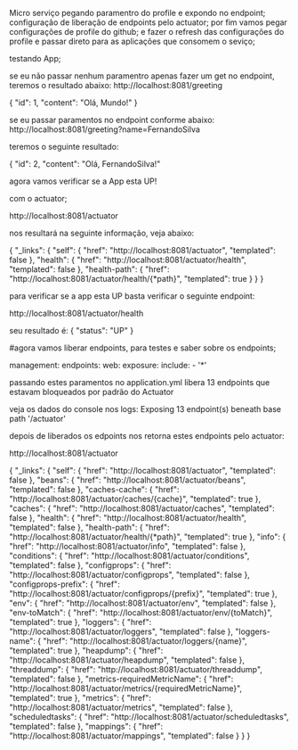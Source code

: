 Micro serviço 
pegando paramentro do profile e expondo no endpoint;
configuração de liberação de endpoints pelo actuator;
por fim vamos pegar configurações de profile do github;
e fazer o refresh das configurações do profile e passar direto para as aplicações que consomem o seviço;

testando App;

se eu não passar nenhum paramentro apenas fazer um get no endpoint, teremos o resultado abaixo:
http://localhost:8081/greeting

{
"id": 1,
"content": "Olá, Mundo!"
}


se eu passar paramentos no endpoint conforme abaixo:
http://localhost:8081/greeting?name=FernandoSilva

teremos o seguinte resultado:

{
"id": 2,
"content": "Olá, FernandoSilva!"


agora vamos verificar se a App esta UP!

com o actuator; 

http://localhost:8081/actuator

nos resultará na seguinte informação, veja abaixo:

{
"_links": {
"self": {
"href": "http://localhost:8081/actuator",
"templated": false
},
"health": {
"href": "http://localhost:8081/actuator/health",
"templated": false
},
"health-path": {
"href": "http://localhost:8081/actuator/health/{*path}",
"templated": true
}
}
}

para verificar se a app esta UP basta verificar o seguinte endpoint:

http://localhost:8081/actuator/health

seu resultado é:
{
"status": "UP"
}

#agora vamos liberar endpoints, para testes e saber sobre os endpoints;


management:
  endpoints:
    web:
      exposure:
        include:
        - '*'
        
        
passando estes paramentos no application.yml libera 13 endpoints que estavam bloqueados por padrão do Actuator

veja os dados do console nos logs: Exposing 13 endpoint(s) beneath base path '/actuator'


depois de liberados os edpoints nos retorna estes endpoints pelo actuator:


http://localhost:8081/actuator


{
"_links": {
"self": {
"href": "http://localhost:8081/actuator",
"templated": false
},
"beans": {
"href": "http://localhost:8081/actuator/beans",
"templated": false
},
"caches-cache": {
"href": "http://localhost:8081/actuator/caches/{cache}",
"templated": true
},
"caches": {
"href": "http://localhost:8081/actuator/caches",
"templated": false
},
"health": {
"href": "http://localhost:8081/actuator/health",
"templated": false
},
"health-path": {
"href": "http://localhost:8081/actuator/health/{*path}",
"templated": true
},
"info": {
"href": "http://localhost:8081/actuator/info",
"templated": false
},
"conditions": {
"href": "http://localhost:8081/actuator/conditions",
"templated": false
},
"configprops": {
"href": "http://localhost:8081/actuator/configprops",
"templated": false
},
"configprops-prefix": {
"href": "http://localhost:8081/actuator/configprops/{prefix}",
"templated": true
},
"env": {
"href": "http://localhost:8081/actuator/env",
"templated": false
},
"env-toMatch": {
"href": "http://localhost:8081/actuator/env/{toMatch}",
"templated": true
},
"loggers": {
"href": "http://localhost:8081/actuator/loggers",
"templated": false
},
"loggers-name": {
"href": "http://localhost:8081/actuator/loggers/{name}",
"templated": true
},
"heapdump": {
"href": "http://localhost:8081/actuator/heapdump",
"templated": false
},
"threaddump": {
"href": "http://localhost:8081/actuator/threaddump",
"templated": false
},
"metrics-requiredMetricName": {
"href": "http://localhost:8081/actuator/metrics/{requiredMetricName}",
"templated": true
},
"metrics": {
"href": "http://localhost:8081/actuator/metrics",
"templated": false
},
"scheduledtasks": {
"href": "http://localhost:8081/actuator/scheduledtasks",
"templated": false
},
"mappings": {
"href": "http://localhost:8081/actuator/mappings",
"templated": false
}
}
}
